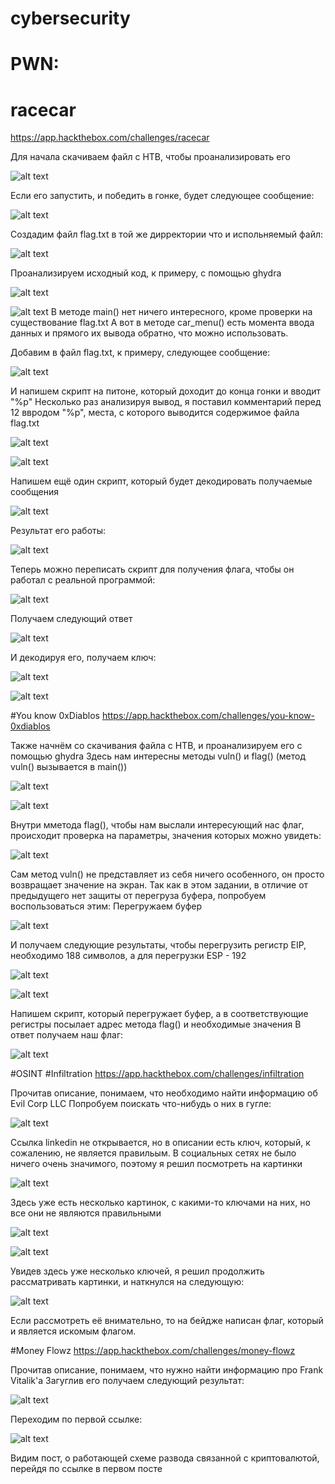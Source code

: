 # cybersecurity

# PWN:

# racecar
https://app.hackthebox.com/challenges/racecar

Для начала скачиваем файл с HTB, чтобы проанализировать его

![alt text](img/5_1.png)

Если его запустить, и победить в гонке, будет следующее сообщение:

![alt text](img/5_2.png)

Создадим файл flag.txt в той же дирректории что и испольняемый файл:

![alt text](img/5_3.png)

Проанализируем исходный код, к примеру, с помощью ghydra

![alt text](img/5_4.png)

![alt text](img/5_5.png)
В методе main() нет ничего интересного, кроме проверки на существование flag.txt
А вот в методе car_menu() есть момента ввода данных и прямого их вывода обратно, что можно использовать.

Добавим в файл flag.txt, к примеру, следующее сообщение:

![alt text](img/5_6.png)

И напишем скрипт на питоне, который доходит до конца гонки и вводит "%p" 
Несколько раз анализируя вывод, я поставил комментарий перед 12 ввродом "%p", места, с которого выводится содержимое файла flag.txt

![alt text](img/5_7.png)

![alt text](img/5_8.png)

Напишем ещё один скрипт, который будет декодировать получаемые сообщения

![alt text](img/5_9.png)

Результат его работы:

![alt text](img/5_10.png)

Теперь можно переписать скрипт для получения флага, чтобы он работал с реальной программой:

![alt text](img/5_11.png)

Получаем следующий ответ

![alt text](img/5_12.png)

И декодируя его, получаем ключ:

![alt text](img/5_13.png)

![alt text](img/5_14.png)

#You know 0xDiablos 
https://app.hackthebox.com/challenges/you-know-0xdiablos

Также начнём со скачивания файла с HTB, и проанализируем его с помощью ghydra
Здесь нам интересны методы vuln() и flag() (метод vuln() вызывается в main())

![alt text](img/d1.png)

![alt text](img/d2.png)

Внутри мметода flag(), чтобы нам выслали интересующий нас флаг, происходит проверка на параметры, значения которых можно увидеть:

![alt text](img/d3.png)

Сам метод vuln() не представляет из себя ничего особенного, он просто возвращает значение на экран.
Так как в этом задании, в отличие от предыдущего нет защиты от перегруза буфера, попробуем воспользоваться этим:
Перегружаем буфер

![alt text](img/d4.png)

И получаем следующие результаты, чтобы перегрузить регистр EIP, необходимо 188 символов, а для перегрузки ESP - 192

![alt text](img/d5.png)

![alt text](img/d6.png)

Напишем скрипт, который перегружает буфер, а в соответствующие регистры посылает адрес метода flag() и необходимые значения
В ответ получаем наш флаг:

![alt text](img/d7.png)


#OSINT
#Infiltration
https://app.hackthebox.com/challenges/infiltration

Прочитав описание, понимаем, что необходимо найти информацию об Evil Corp LLC
Попробуем поискать что-нибудь о них в гугле:

![alt text](img/O1_1.png)

Ссылка linkedin не открывается, но в описании есть ключ, который, к сожалению, не является правильым.
В социальных сетях не было ничего очень значимого, поэтому я решил посмотреть на картинки

![alt text](img/O1_2.png)

Здесь уже есть несколько картинок, с какими-то ключами на них, но все они не являются правильными

![alt text](img/O1_3.png)

![alt text](img/O1_4.png)

Увидев здесь уже несколько ключей, я решил продолжить рассматривать картинки, и наткнулся на следующую:

![alt text](img/O1_5.png)

Если рассмотреть её внимательно, то на бейдже написан флаг, который и является искомым флагом.

#Money Flowz 
https://app.hackthebox.com/challenges/money-flowz

Прочитав описание, понимаем, что нужно найти информацию про Frank Vitalik'а
Загуглив его получаем следующий результат:

![alt text](img/O2_1.png)

Переходим по первой ссылке:

![alt text](img/O2_2.png)

Видим пост, о работающей схеме развода связанной с криптовалютой, перейдя по ссылке в первом посте
